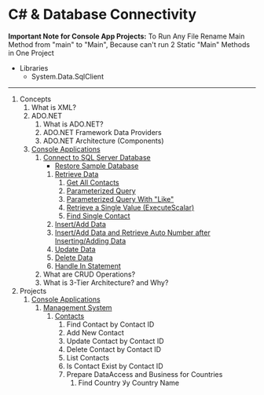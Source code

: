 # C# & Database Connectivity

**Important Note for Console App Projects:** To Run Any File Rename Main Method from "main" to "Main", Because can't run 2 Static "Main" Methods in One Project

- Libraries
    - System.Data.SqlClient

---

1. Concepts
    1. What is XML?
    2. ADO.NET
        1. What is ADO.NET?
        2. ADO.NET Framework Data Providers
        3. ADO.NET Architecture (Components)
    3. [Console Applications](ConsoleApplications/ConsoleApplications)
        1. [Connect to SQL Server Database](ConsoleApplications/ConsoleApplications/src/_1_connect_to_sql_server_database)
            - [Restore Sample Database](ConsoleApplications/ConsoleApplications/Database)
            1. [Retrieve Data](ConsoleApplications/ConsoleApplications/src/_1_connect_to_sql_server_database/_1_1_retrieve_data)
                1. [Get All Contacts](ConsoleApplications/ConsoleApplications/src/_1_connect_to_sql_server_database/_1_1_retrieve_data/_1_1_1_get_all_contacts)
                2. [Parameterized Query](ConsoleApplications/ConsoleApplications/src/_1_connect_to_sql_server_database/_1_1_retrieve_data/_1_1_2_parameterized_query)
                3. [Parameterized Query With "Like"](ConsoleApplications/ConsoleApplications/src/_1_connect_to_sql_server_database/_1_1_retrieve_data/_1_1_3_parameterized_query_with_like)
                4. [Retrieve a Single Value (ExecuteScalar)](ConsoleApplications/ConsoleApplications/src/_1_connect_to_sql_server_database/_1_1_retrieve_data/_1_1_4_retrieve_a_single_value)
                5. [Find Single Contact](ConsoleApplications/ConsoleApplications/src/_1_connect_to_sql_server_database/_1_1_retrieve_data/_1_1_5_find_single_contact)
            2. [Insert/Add Data](ConsoleApplications/ConsoleApplications/src/_1_connect_to_sql_server_database/_1_2_insert_and_add_data)
            3. [Insert/Add Data and Retrieve Auto Number after Inserting/Adding Data](ConsoleApplications/ConsoleApplications/src/_1_connect_to_sql_server_database/_1_3_insert_and_add_data_and_retrieve_auto_number_after_inserting_and_adding_data)
            4. [Update Data](ConsoleApplications/ConsoleApplications/src/_1_connect_to_sql_server_database/_1_4_update_data)
            5. [Delete Data](ConsoleApplications/ConsoleApplications/src/_1_connect_to_sql_server_database/_1_5_delete_data)
            6. [Handle In Statement](ConsoleApplications/ConsoleApplications/src/_1_connect_to_sql_server_database/_1_6_handle_in_statement)
        2. What are CRUD Operations?
        3. What is 3-Tier Architecture? and Why?
2. Projects
    1. [Console Applications](ConsoleApplications)
        1. [Management System](ConsoleApplications/ManagementSystem)
            1. [Contacts](ConsoleApplications/ManagementSystem/Contacts)
                1. Find Contact by Contact ID
                2. Add New Contact
                3. Update Contact by Contact ID
                4. Delete Contact by Contact ID
                5. List Contacts
                6. Is Contact Exist by Contact ID
                7. Prepare DataAccess and Business for Countries
                    1. Find Country لاy Country Name